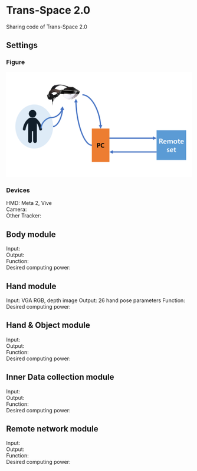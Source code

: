# Trans-Space 2.0
Sharing code of Trans-Space 2.0


## Settings  

### Figure
![Alt text](transspace_figure.png)


### Devices
HMD: Meta 2, Vive   
Camera:  
Other Tracker:  


## Body module
Input:  
Output:  
Function:  
Desired computing power:  

## Hand module
Input:  VGA RGB, depth image 
Output:  26 hand pose parameters
Function:  
Desired computing power:  

## Hand & Object module
Input:  
Output:  
Function:  
Desired computing power:  


## Inner Data collection module
Input:  
Output:  
Function:  
Desired computing power:  

## Remote network module
Input:  
Output:  
Function:  
Desired computing power:  
